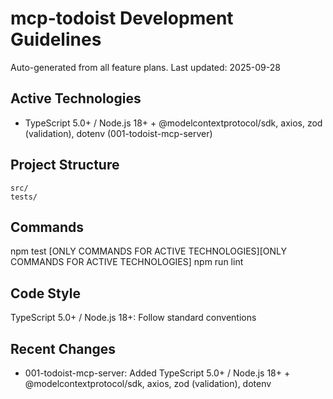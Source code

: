 # mcp-todoist Development Guidelines

Auto-generated from all feature plans. Last updated: 2025-09-28

## Active Technologies
- TypeScript 5.0+ / Node.js 18+ + @modelcontextprotocol/sdk, axios, zod (validation), dotenv (001-todoist-mcp-server)

## Project Structure
```
src/
tests/
```

## Commands
npm test [ONLY COMMANDS FOR ACTIVE TECHNOLOGIES][ONLY COMMANDS FOR ACTIVE TECHNOLOGIES] npm run lint

## Code Style
TypeScript 5.0+ / Node.js 18+: Follow standard conventions

## Recent Changes
- 001-todoist-mcp-server: Added TypeScript 5.0+ / Node.js 18+ + @modelcontextprotocol/sdk, axios, zod (validation), dotenv

<!-- MANUAL ADDITIONS START -->
<!-- MANUAL ADDITIONS END -->